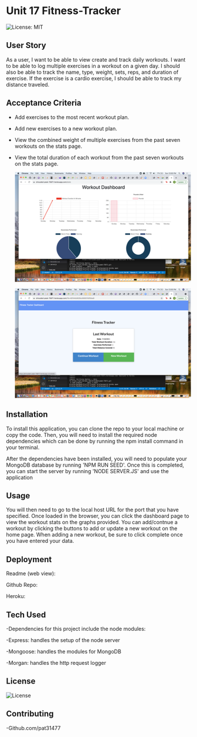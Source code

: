 # Unit 17 Fitness-Tracker

![License: MIT](https://img.shields.io/badge/License%3A-MIT-green.svg)


## User Story

As a user, I want to be able to view create and track daily workouts. I want to be able to log multiple exercises in a workout on a given day. I should also be able to track the name, type, weight, sets, reps, and duration of exercise. If the exercise is a cardio exercise, I should be able to track my distance traveled.


## Acceptance Criteria

* Add exercises to the most recent workout plan.

* Add new exercises to a new workout plan.

* View the combined weight of multiple exercises from the past seven workouts on the stats page.

* View the total duration of each workout from the past seven workouts on the stats page.


  ![Screen Shot1](./images/dashboard.png?raw=true "Screen Shot1")

  ![Screen Shot2](./images/workout.png?raw=true "Screen Shot2")


## Installation

To install this application, you can clone the repo to your local machine or copy the code. Then, you will need to install the required node dependencies which can be done by running the npm install command in your terminal.

After the dependencies have been installed, you will need to populate your MongoDB database by running 'NPM RUN SEED'. Once this is completed, you can start the server by running 'NODE SERVER.JS' and use the application

## Usage

You will then need to go to the local host URL for the port that you have specified. Once loaded in the browser, you can click the dashboard page to view the workout stats on the graphs provided. You can add/contnue a workout by clicking the buttons to add or update a new workout on the home page. When adding a new workout, be sure to click complete once you have entered your data.

## Deployment
Readme (web view): 

Github Repo: 

Heroku: 



## Tech Used

-Dependencies for this project include the node modules:

-Express: handles the setup of the node server

-Mongoose: handles the modules for MongoDB

-Morgan: handles the http request logger

## License

![License](https://img.shields.io/badge/License%3A-MIT-green.svg)

    
## Contributing 
-Github.com/pat31477


